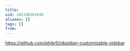 ```yaml
---
title: 
uid: 202108301640
aliases: []
tags: []
from: 
---
```

https://github.com/phibr0/obsidian-customizable-sidebar